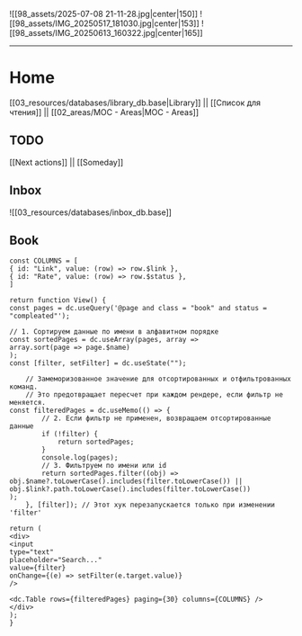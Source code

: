 ![[98_assets/2025-07-08 21-11-28.jpg|center|150]]  ![[98_assets/IMG_20250517_181030.jpg|center|153]]
 ![[98_assets/IMG_20250613_160322.jpg|center|165]]


---
# Home

[[03_resources/databases/library_db.base|Library]] || [[Список для чтения]] || [[02_areas/MOC - Areas|MOC - Areas]]

## TODO

[[Next actions]] || [[Someday]]

## Inbox

![[03_resources/databases/inbox_db.base]]


## Book


```datacorejsx
const COLUMNS = [
{ id: "Link", value: (row) => row.$link },
{ id: "Rate", value: (row) => row.$status },
]

return function View() {
const pages = dc.useQuery('@page and class = "book" and status = "compleated"');

// 1. Сортируем данные по имени в алфавитном порядке
const sortedPages = dc.useArray(pages, array =>
array.sort(page => page.$name)
);
const [filter, setFilter] = dc.useState("");

    // Замеморизованное значение для отсортированных и отфильтрованных команд.
    // Это предотвращает пересчет при каждом рендере, если фильтр не меняется.
const filteredPages = dc.useMemo(() => {
        // 2. Если фильтр не применен, возвращаем отсортированные данные
        if (!filter) {
            return sortedPages;
        }
        console.log(pages);
        // 3. Фильтруем по имени или id
        return sortedPages.filter((obj) => 
obj.$name?.toLowerCase().includes(filter.toLowerCase()) ||
obj.$link?.path.toLowerCase().includes(filter.toLowerCase())
);
    }, [filter]); // Этот хук перезапускается только при изменении 'filter'

return (
<div>
<input
type="text"
placeholder="Search..."
value={filter}
onChange={(e) => setFilter(e.target.value)}
/>

<dc.Table rows={filteredPages} paging={30} columns={COLUMNS} />
</div>
);
}
```

